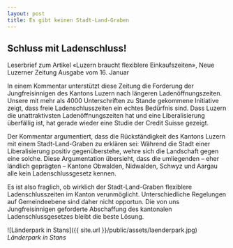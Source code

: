 ```yaml
---
layout: post
title: Es gibt keinen Stadt-Land-Graben
---
```


## Schluss mit Ladenschluss!
Leserbrief zum Artikel «Luzern braucht flexiblere Einkaufszeiten», Neue Luzerner Zeitung Ausgabe vom 16. Januar

In einem Kommentar unterstützt diese Zeitung die Forderung der Jungfreisinnigen des Kantons Luzern nach längeren Ladenöffnungszeiten. Unsere mit mehr als 4000 Unterschriften zu Stande gekommene Initiative zeigt, dass freie Ladenschlusszeiten ein echtes Bedürfnis sind. Dass Luzern die unattraktivsten Ladenöffnungszeiten hat und eine Liberalisierung überfällig ist, hat gerade wieder eine Studie der Credit Suisse gezeigt.

Der Kommentar argumentiert, dass die Rückständigkeit des Kantons Luzern mit einem Stadt-Land-Graben zu erklären sei: Während die Stadt einer Liberalisierung positiv gegenüberstehe, wehre sich die Landschaft gegen eine solche. Diese Argumentation übersieht, dass die umliegenden – eher ländlich geprägten – Kantone Obwalden, Nidwalden, Schwyz und Aargau alle kein Ladenschlussgesetz kennen.

Es ist also fraglich, ob wirklich der Stadt-Land-Graben flexiblere Ladenschlusszeiten im Kanton verunmöglicht. Unterschiedliche Regelungen auf Gemeindeebene sind daher nicht opportun. Die von uns Jungfreisinnigen geforderte Abschaffung des kantonalen Ladenschlussgesetzes bleibt die beste Lösung.

![Länderpark in Stans]({{ site.url }}/public/assets/laenderpark.jpg)
*Länderpark in Stans*
